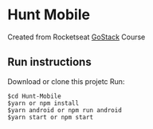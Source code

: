 # Hunt Mobile
Created from Rocketseat [GoStack](https://rocketseat.com.br/bootcamp) Course

## Run instructions
Download or clone this projetc
Run:

```
$cd Hunt-Mobile
$yarn or npm install
$yarn android or npm run android
$yarn start or npm start
```
